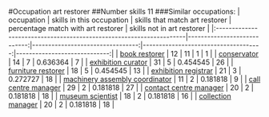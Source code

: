#Occupation art restorer
##Number skills 11
###Similar occupations:
| occupation                                                          |   skills in this occupation |   skills that match art restorer |   percentage match with art restorer |   skills not in art restorer |
|:--------------------------------------------------------------------|----------------------------:|---------------------------------:|-------------------------------------:|-----------------------------:|
| [book restorer](book_restorer.md)                                   |                          12 |                               11 |                             1        |                            1 |
| [conservator](conservator.md)                                       |                          14 |                                7 |                             0.636364 |                            7 |
| [exhibition curator](exhibition_curator.md)                         |                          31 |                                5 |                             0.454545 |                           26 |
| [furniture restorer](furniture_restorer.md)                         |                          18 |                                5 |                             0.454545 |                           13 |
| [exhibition registrar](exhibition_registrar.md)                     |                          21 |                                3 |                             0.272727 |                           18 |
| [machinery assembly coordinator](machinery_assembly_coordinator.md) |                          11 |                                2 |                             0.181818 |                            9 |
| [call centre manager](call_centre_manager.md)                       |                          29 |                                2 |                             0.181818 |                           27 |
| [contact centre manager](contact_centre_manager.md)                 |                          20 |                                2 |                             0.181818 |                           18 |
| [museum scientist](museum_scientist.md)                             |                          18 |                                2 |                             0.181818 |                           16 |
| [collection manager](collection_manager.md)                         |                          20 |                                2 |                             0.181818 |                           18 |
